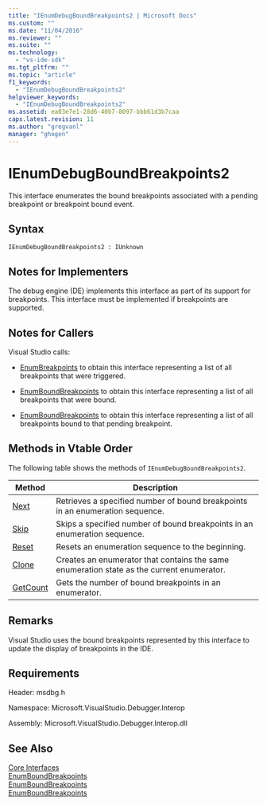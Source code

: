 ```yaml
---
title: "IEnumDebugBoundBreakpoints2 | Microsoft Docs"
ms.custom: ""
ms.date: "11/04/2016"
ms.reviewer: ""
ms.suite: ""
ms.technology: 
  - "vs-ide-sdk"
ms.tgt_pltfrm: ""
ms.topic: "article"
f1_keywords: 
  - "IEnumDebugBoundBreakpoints2"
helpviewer_keywords: 
  - "IEnumDebugBoundBreakpoints2"
ms.assetid: ea03e7e1-28d6-40b7-8097-bbb61d3b7caa
caps.latest.revision: 11
ms.author: "gregvanl"
manager: "ghogen"
---
```

# IEnumDebugBoundBreakpoints2
This interface enumerates the bound breakpoints associated with a pending breakpoint or breakpoint bound event.  
  
## Syntax  
  
```  
IEnumDebugBoundBreakpoints2 : IUnknown  
```  
  
## Notes for Implementers  
 The debug engine (DE) implements this interface as part of its support for breakpoints. This interface must be implemented if breakpoints are supported.  
  
## Notes for Callers  
 Visual Studio calls:  
  
-   [EnumBreakpoints](../../../extensibility/debugger/reference/idebugbreakpointevent2-enumbreakpoints.md) to obtain this interface representing a list of all breakpoints that were triggered.  
  
-   [EnumBoundBreakpoints](../../../extensibility/debugger/reference/idebugbreakpointboundevent2-enumboundbreakpoints.md) to obtain this interface representing a list of all breakpoints that were bound.  
  
-   [EnumBoundBreakpoints](../../../extensibility/debugger/reference/idebugpendingbreakpoint2-enumboundbreakpoints.md) to obtain this interface representing a list of all breakpoints bound to that pending breakpoint.  
  
## Methods in Vtable Order  
 The following table shows the methods of `IEnumDebugBoundBreakpoints2`.  
  
|Method|Description|  
|------------|-----------------|  
|[Next](../../../extensibility/debugger/reference/ienumdebugboundbreakpoints2-next.md)|Retrieves a specified number of bound breakpoints in an enumeration sequence.|  
|[Skip](../../../extensibility/debugger/reference/ienumdebugboundbreakpoints2-skip.md)|Skips a specified number of bound breakpoints in an enumeration sequence.|  
|[Reset](../../../extensibility/debugger/reference/ienumdebugboundbreakpoints2-reset.md)|Resets an enumeration sequence to the beginning.|  
|[Clone](../../../extensibility/debugger/reference/ienumdebugboundbreakpoints2-clone.md)|Creates an enumerator that contains the same enumeration state as the current enumerator.|  
|[GetCount](../../../extensibility/debugger/reference/ienumdebugboundbreakpoints2-getcount.md)|Gets the number of bound breakpoints in an enumerator.|  
  
## Remarks  
 Visual Studio uses the bound breakpoints represented by this interface to update the display of breakpoints in the IDE.  
  
## Requirements  
 Header: msdbg.h  
  
 Namespace: Microsoft.VisualStudio.Debugger.Interop  
  
 Assembly: Microsoft.VisualStudio.Debugger.Interop.dll  
  
## See Also  
 [Core Interfaces](../../../extensibility/debugger/reference/core-interfaces.md)   
 [EnumBoundBreakpoints](../../../extensibility/debugger/reference/idebugbreakpointboundevent2-enumboundbreakpoints.md)   
 [EnumBoundBreakpoints](../../../extensibility/debugger/reference/idebugpendingbreakpoint2-enumboundbreakpoints.md)   
 [EnumBoundBreakpoints](../../../extensibility/debugger/reference/idebugpendingbreakpoint2-enumboundbreakpoints.md)